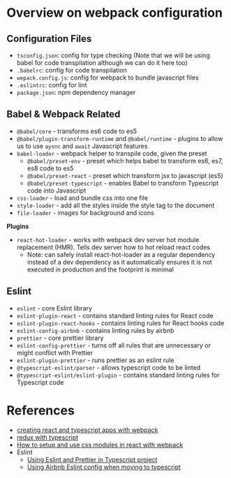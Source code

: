 # Overview on webpack configuration

## Configuration Files
- `tsconfig.json`: config for type checking (Note that we will be using babel for code transpilation although we can do it here too)
- `.babelrc`: config for code transpilation
- `wepack.config.js`: config for webpack to bundle javascript files
- `.eslintrc`: config for lint
- `package.json`: npm dependency manager

## Babel & Webpack Related
- `@babel/core` - transforms es6 code to es5
- `@babel/plugin-transform-runtime` and `@babel/runtime` - plugins to allow us to use `aysnc` and `await` Javascript features
- `babel-loader` - webpack helper to transpile code, given the preset
    - `@babel/preset-env` - preset which helps babel to transform es6, es7, es8 code to es5
    - `@babel/preset-react` - preset which transform jsx to javascript (es5)
    - `@babel/preset-typescript` - enables Babel to transform Typescript code into Javascript
- `css-loader` - load and bundle css into one file
- `style-loader` - add all the styles inside the style tag to the document
- `file-loader` - images for background and icons

**Plugins**
- `react-hot-loader` - works with webpack dev server hot module replacement (HMR). Tells dev server how to hot reload react codes
    - Note: can safely install react-hot-loader as a regular dependency instead of a dev dependency as it automatically ensures it is not executed in production and the footprint is minimal

## Eslint
- `eslint` - core Eslint library
- `eslint-plugin-react` - contains standard linting rules for React code
- `eslint-plugin-react-hooks` - contains linting rules for React hooks code
- `eslint-config-airbnb` - contains linting rules by airbnb
- `prettier` - core prettier library
- `eslint-config-prettier` - turns off all rules that are unnecessary or might conflict with Prettier 
- `eslint-plugin-prettier` - runs prettier as an eslint rule
- `@typescript-eslint/parser` - allows typescript code to be linted
- `@typescript-eslint/eslint-plugin` - contains standard linting rules for Typescript code

# References
- [creating react and typescript apps with webpack](https://www.carlrippon.com/creating-react-and-typescript-apps-with-webpack/)
- [redux with typescript](https://medium.com/@ksholla20/react-redux-with-typescript-ad7266896a9b)
- [How to setup and use css modules in react with webpack](https://medium.com/@michaelceber/how-to-setup-and-use-css-modules-in-react-with-webpack-7f512b946ae0)
- Eslint
    - [Using Eslint and Prettier in Typescript project](https://www.robertcooper.me/using-eslint-and-prettier-in-a-typescript-project)
    - [Using Airbnb Eslint config when moving to typescript](https://medium.com/@myylow/how-to-keep-the-airbnb-eslint-config-when-moving-to-typescript-1abb26adb5c6)
